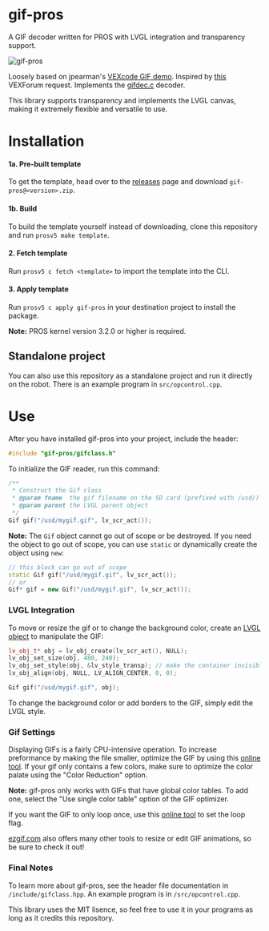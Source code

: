 # gif-pros
A GIF decoder written for PROS with LVGL integration and transparency support.

![gif-pros](https://github.com/theol0403/gif-pros/raw/master/gif-pros.png)


Loosely based on jpearman's [VEXcode GIF demo](https://www.vexforum.com/t/animated-gif-demo-vexcode/58755).
Inspired by [this](https://www.vexforum.com/t/gif-in-pros/66187?u=theol0403) VEXForum request.
Implements the [gifdec.c](https://github.com/lecram/gifdec) decoder.

This library supports transparency and implements the LVGL canvas, making it extremely flexible and versatile to use.

# Installation
#### 1a. Pre-built template
To get the template, head over to the [releases](https://github.com/theol0403/gif-pros/releases) page and download `gif-pros@<version>.zip`.
#### 1b. Build
To build the template yourself instead of downloading, clone this repository and run `prosv5 make template`.
#### 2. Fetch template
Run `prosv5 c fetch <template>` to import the template into the CLI.
#### 3. Apply template
Run `prosv5 c apply gif-pros` in your destination project to install the package.

**Note:** PROS kernel version 3.2.0 or higher is required.

## Standalone project
You can also use this repository as a standalone project and run it directly on the robot.
There is an example program in `src/opcontrol.cpp`.

# Use
After you have installed gif-pros into your project, include the header:
```cpp
#include "gif-pros/gifclass.h"
```
To initialize the GIF reader, run this command:
```cpp
/**
 * Construct the Gif class
 * @param fname  the gif filename on the SD card (prefixed with /usd/)
 * @param parent the LVGL parent object
 */
Gif gif("/usd/mygif.gif", lv_scr_act());
```

**Note:** The `Gif` object cannot go out of scope or be destroyed. If you need the object to go out of scope, you can use `static` or dynamically create the object using `new`:
```cpp
// this block can go out of scope
static Gif gif("/usd/mygif.gif", lv_scr_act());
// or
Gif* gif = new Gif("/usd/mygif.gif", lv_scr_act()); 
```

### LVGL Integration
To move or resize the gif or to change the background color, create an [LVGL object](https://docs.littlevgl.com/en/html/object-types/obj.html) to manipulate the GIF:
```cpp
lv_obj_t* obj = lv_obj_create(lv_scr_act(), NULL);
lv_obj_set_size(obj, 480, 240);
lv_obj_set_style(obj, &lv_style_transp); // make the container invisible
lv_obj_align(obj, NULL, LV_ALIGN_CENTER, 0, 0);

Gif gif("/usd/mygif.gif", obj);
```
To change the background color or add borders to the GIF, simply edit the LVGL style.

### Gif Settings
Displaying GIFs is a fairly CPU-intensive operation. To increase preformance by making the file smaller, optimize the GIF by using this [online tool](https://ezgif.com/optimize/). If your gif only contains a few colors, make sure to optimize the color palate using the "Color Reduction" option.

**Note:** gif-pros only works with GIFs that have global color tables. To add one, select the "Use single color table" option of the GIF optimizer.

If you want the GIF to only loop once, use this [online tool](https://ezgif.com/loop-count/) to set the loop flag.

[ezgif.com](https://ezgif.com/effects) also offers many other tools to resize or edit GIF animations, so be sure to check it out!

### Final Notes
To learn more about gif-pros, see the header file documentation in `/include/gifclass.hpp`.
An example program is in `/src/opcontrol.cpp`.

This library uses the MIT lisence, so feel free to use it in your programs as long as it credits this repository.
